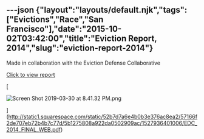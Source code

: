 ---json
{"layout":"layouts/default.njk","tags":["Evictions","Race","San Francisco"],"date":"2015-10-02T03:42:00","title":"Eviction Report, 2014","slug":"eviction-report-2014"}
---

Made in collaboration with the Eviction Defense Collaborative

[Click to view report](http://static1.squarespace.com/static/52b7d7a6e4b0b3e376ac8ea2/57166f2de707eb72b4b7c77d/5b1275808a922da0502909ac/1527936401006/EDC_2014_FINAL_WEB.pdf)

[

![Screen Shot 2019-03-30 at 8.41.32 PM.png](https://images.squarespace-cdn.com/content/v1/52b7d7a6e4b0b3e376ac8ea2/1554003729613-NES5HHT1GTJFVQ10Y9RK/ke17ZwdGBToddI8pDm48kBWOlul81j86W5ebzxLqjoJZw-zPPgdn4jUwVcJE1ZvWQUxwkmyExglNqGp0IvTJZamWLI2zvYWH8K3-s_4yszcp2ryTI0HqTOaaUohrI8PIM3LJi4DuB6yZ6WgssyqarGi-V4dz8RRv1J04DNTEY60/Screen+Shot+2019-03-30+at+8.41.32+PM.png)

](http://static1.squarespace.com/static/52b7d7a6e4b0b3e376ac8ea2/57166f2de707eb72b4b7c77d/5b1275808a922da0502909ac/1527936401006/EDC_2014_FINAL_WEB.pdf)